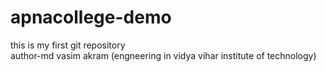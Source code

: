 # apnacollege-demo
this is my first git repository
<br>
author-md vasim akram (engneering in vidya vihar institute of technology)
